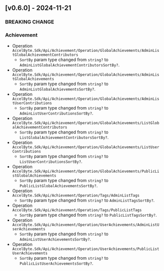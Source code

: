 <a name="v0.6.0"></a>
## [v0.6.0] - 2024-11-21

### BREAKING CHANGE

### Achievement

- Operation `AccelByte.Sdk/Api/Achievement/Operation/GlobalAchievements/AdminListGlobalAchievementContributors`
    - `SortBy` param type changed from `string?` to `AdminListGlobalAchievementContributorsSortBy?`.
- Operation `AccelByte.Sdk/Api/Achievement/Operation/GlobalAchievements/AdminListGlobalAchievements`
    - `SortBy` param type changed from `string?` to `AdminListGlobalAchievementsSortBy?`.
- Operation `AccelByte.Sdk/Api/Achievement/Operation/GlobalAchievements/AdminListUserContributions`
    - `SortBy` param type changed from `string?` to `AdminListUserContributionsSortBy?`.
- Operation `AccelByte.Sdk/Api/Achievement/Operation/GlobalAchievements/ListGlobalAchievementContributors`
    - `SortBy` param type changed from `string?` to `ListGlobalAchievementContributorsSortBy?`.
- Operation `AccelByte.Sdk/Api/Achievement/Operation/GlobalAchievements/ListUserContributions`
    - `SortBy` param type changed from `string?` to `ListUserContributionsSortBy?`.
- Operation `AccelByte.Sdk/Api/Achievement/Operation/GlobalAchievements/PublicListGlobalAchievements`
    - `SortBy` param type changed from `string?` to `PublicListGlobalAchievementsSortBy?`.
- Operation `AccelByte.Sdk/Api/Achievement/Operation/Tags/AdminListTags`
    - `SortBy` param type changed from `string?` to `AdminListTagsSortBy?`.
- Operation `AccelByte.Sdk/Api/Achievement/Operation/Tags/PublicListTags`
    - `SortBy` param type changed from `string?` to `PublicListTagsSortBy?`.
- Operation `AccelByte.Sdk/Api/Achievement/Operation/UserAchievements/AdminListUserAchievements`
    - `SortBy` param type changed from `string?` to `AdminListUserAchievementsSortBy?`.
- Operation `AccelByte.Sdk/Api/Achievement/Operation/UserAchievements/PublicListUserAchievements`
    - `SortBy` param type changed from `string?` to `PublicListUserAchievementsSortBy?`.